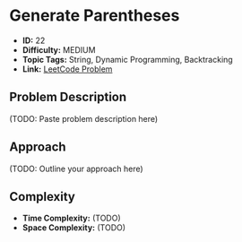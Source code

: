 # Generate Parentheses

- **ID:** 22
- **Difficulty:** MEDIUM
- **Topic Tags:** String, Dynamic Programming, Backtracking
- **Link:** [LeetCode Problem](https://leetcode.com/problems/generate-parentheses/description/)

## Problem Description

(TODO: Paste problem description here)

## Approach

(TODO: Outline your approach here)

## Complexity

- **Time Complexity:** (TODO)
- **Space Complexity:** (TODO)
